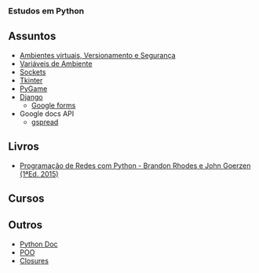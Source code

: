 ### Estudos em Python

## Assuntos
   * [Ambientes virtuais, Versionamento e Segurança](https://github.com/Augusto-Fadanelli/python-learn/tree/main/ambientes_virtuais)
   * [Variáveis de Ambiente](https://github.com/Augusto-Fadanelli/python-learn/tree/main/var_de_ambiente)
   * [Sockets](https://github.com/Augusto-Fadanelli/python-learn/tree/main/sockets)
   * [Tkinter](https://github.com/Augusto-Fadanelli/python-learn/tree/main/tkinter)
   * [PyGame](https://github.com/Augusto-Fadanelli/python-learn/tree/main/pygame)
   * [Django]()
       * [Google forms](https://github.com/Augusto-Fadanelli/python-learn/tree/main/django/gforms)
   * Google docs API
       * [gspread](https://github.com/Augusto-Fadanelli/python-learn/tree/main/gdocs-api/gspread)

## Livros
   * [Programação de Redes com Python - Brandon Rhodes e John Goerzen (1ªEd. 2015)](https://github.com/Augusto-Fadanelli/python-learn/tree/main/programa%C3%A7%C3%A3o_de_redes_com_python)

## Cursos

## Outros
   * [Python Doc](https://github.com/Augusto-Fadanelli/python-learn/blob/main/doc/4-controle_de_fluxo.py)
   * [POO](https://github.com/Augusto-Fadanelli/python-learn/tree/main/poo)
   * [Closures](https://github.com/Augusto-Fadanelli/python-learn/blob/main/closures.py)

